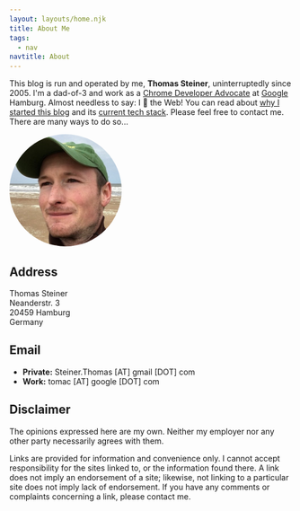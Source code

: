 ```yaml
---
layout: layouts/home.njk
title: About Me
tags:
  - nav
navtitle: About
---
```


This blog is run and operated by me, **Thomas Steiner**, uninterruptedly since 2005. I'm a dad-of-3
and work as a
[Chrome Developer Advocate](https://careers.google.com/jobs/results/?company=Google&company=Google&q=%22Developer%20Advocate%22%20%22Chrome%22)
at [Google](https://www.google.com/) Hamburg.
Almost needless to say: I
<span aria-label="love" role="img" class="heading-effect">🧡</span> the Web!
You can read about [why I started this blog](/2005/10/23/why-i-started-to-blog-010629/)
and its [current tech stack](/2019/09/29/the-redesigned-blogccasion-is-live/).
Please feel free to contact me. There are many ways to do so…

<div>
  <img style="border: 0; border-radius: 50%;" src="/images/thomas_steiner.jpg" alt="Thomas Steiner" width="200" height="200">
</div>

## Address

<p>
  Thomas Steiner<br>
  Neanderstr. 3<br>
  20459 Hamburg<br>
  Germany
</p>

## Email

- **Private:** Steiner.Thomas [AT] gmail [DOT] com
- **Work:** tomac [AT] google [DOT] com

## Disclaimer

The opinions expressed here are my own. Neither my employer nor any other party necessarily agrees with them.

Links are provided for information and convenience only.
I cannot accept responsibility for the sites linked to, or the information found there.
A link does not imply an endorsement of a site; likewise, not linking to a particular site does
not imply lack of endorsement.
If you have any comments or complaints concerning a link, please contact me.
